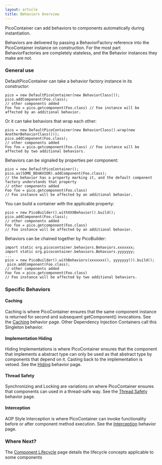 ```yaml
---
layout: article
title: Behaviors Overview
---
```


PicoContainer can add behaviors to components automatically during instantiation.

Behaviors are delivered by passing a BehaviorFactory reference into the PicoContainer instance on construction. For the most part BehaviorFactories are completely stateless, and the Behavior instances they make are not.

### General use

DefaultPicoContainer can take a behavior factory instance in its constructor:

```
pico = new DefaultPicoContainer(new BehaviorClass());
pico.addComponent(Foo.class); 
// other components added 
Foo foo = pico.getcomponent(Foo.class) // Foo instance will be affected by an additional behavior.
```

Or it can take behaviors that wrap each other:

```
pico = new DefaultPicoContainer(new BehaviorClass().wrap(new AnotherBehaviorClass()));
pico.addComponent(Foo.class); 
// other components added 
Foo foo = pico.getcomponent(Foo.class) // Foo instance will be affected by two additional behaviors.
```

Behaviors can be signaled by properties per component:

```
pico = new DefaultPicoContainer();
pico.as(SOME_BEHAVIOR).addComponent(Foo.class); 
// the behavior has a property marking it, and the default component factory understands that property 
// other components added 
Foo foo = pico.getcomponent(Foo.class) 
// Foo instance will be affected by an additional behavior.
```

You can build a container with the applicable property:

```
pico = new PicoBuilder().withXXXBehavior().build();
pico.addComponent(Foo.class); 
// other components added 
Foo foo = pico.getcomponent(Foo.class) 
// Foo instance will be affected by an additional behavior.
```

Behaviors can be chained together by PicoBuilder:

```
import static org.picocontainer.behaviors.Behaviors.xxxxxxx;
import static org.picocontainer.behaviors.Behaviors.yyyyyyy;
...
pico = new PicoBuilder().withBehaviors(xxxxxxx(), yyyyyyy()).build();
 pico.addComponent(Foo.class); 
// other components added 
Foo foo = pico.getcomponent(Foo.class) 
// Foo instance will be affected by two additional behaviors.
```

### Specific Behaviors

#### Caching

Caching is where PicoContainer ensures that the same component instance is returned for second and subsequent getComponent() invocations. See the [Caching](caching.html) behavior page. Other Dependency Injection Containers call this Singleton behavior.

#### Implementation Hiding

Hiding Implementations is where PicoContainer ensures that the component that implements a abstract type can only be used as that abstract type by components that depend on it. Casting back to the implementation is vetoed. See the [Hiding](hiding.html) behavior page.

#### Thread Safety

Synchronizing and Locking are variations on where PicoContainer ensures that components can used in a thread-safe way. See the [Thread Safety](thread-safety.html) behavior page.

#### Interception

AOP Style Interception is where PicoContainer can invoke functionality before or after component method execution. See the [Interception](interception.html) behavior page.

### Where Next?

<span class="callout">The [Component Lifecycle](lifecycle.html) page details the lifecycle concepts applicable to some components</span>
